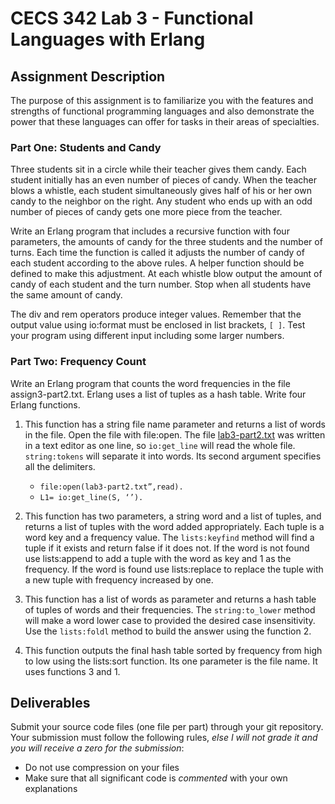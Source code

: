 # CECS 342 Lab 3 - Functional Languages with Erlang

## Assignment Description

The purpose of this assignment is to familiarize you with the features and strengths of functional programming languages and also demonstrate the power that these languages can offer for tasks in their areas of specialties.

### Part One: Students and Candy

Three students sit in a circle while their teacher gives them candy. Each student initially has an even number of pieces of candy. When the teacher blows a whistle, each student simultaneously gives half of his or her own candy to the neighbor on the right. Any student who ends up with an odd number of pieces of candy gets one more piece from the teacher.

Write an Erlang program that includes a recursive function with four parameters, the amounts of candy for the three students and the number of turns. Each time the function is called it adjusts the number of candy of each student according to the above rules. A helper function should be defined to make this adjustment. At each whistle blow output the amount of candy of each student and the turn number. Stop when all students have the same amount of candy.

The div and rem operators produce integer values. Remember that the output value using io:format must be enclosed in list brackets, `[ ]`. Test your program using different input including some larger numbers.

### Part Two: Frequency Count

Write an Erlang program that counts the word frequencies in the file assign3-part2.txt. Erlang uses a list of tuples as a hash table. Write four Erlang functions.

1. This function has a string file name parameter and returns a list of words in the file. Open the file with file:open. The file [lab3-part2.txt](lab3-part2.txt) was written in a text editor as one line, so `io:get_line` will read the whole file. `string:tokens` will separate it into words. Its second argument specifies all the delimiters.

   * `file:open(lab3-part2.txt”,read).` 
   * `L1= io:get_line(S, ‘’).`

2. This function has two parameters, a string word and a list of tuples, and returns a list of tuples with the word added appropriately. Each tuple is a word key and a frequency value. The `lists:keyfind` method will find a tuple if it exists and return false if it does not. If the word is not found use lists:append to add a tuple with the word as key and 1 as the frequency. If the word is found use lists:replace to replace the tuple with a new tuple with frequency increased by one.
3. This function has a list of words as parameter and returns a hash table of tuples of words and their frequencies. The `string:to_lower` method will make a word lower case to provided the desired case insensitivity. Use the `lists:foldl` method to build the answer using the function 2.
4. This function outputs the final hash table sorted by frequency from high to low using the lists:sort function. Its one parameter is the file name. It uses functions 3 and 1.

## Deliverables

Submit your source code files (one file per part) through your git repository. Your submission must follow the following rules, *else I will not grade it and you will receive a zero for the submission*:

* Do not use compression on your files
* Make sure that all significant code is *commented* with your own explanations
